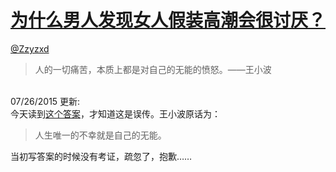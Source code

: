 
#  [为什么男人发现女人假装高潮会很讨厌？](https://zhihu.com/questions/20681961)



[@Zzyzxd](https://zhihu.com/people/6c17f7d7348b95c81d386036dc7dc498)

<blockquote>人的一切痛苦，本质上都是对自己的无能的愤怒。——王小波<br></blockquote><br>07/26/2015 更新:<br>今天读到<a href="http://www.zhihu.com/question/27195235/answer/35686767" class="internal">这个答案</a>，才知道这是误传。王小波原话为：<br><blockquote>人生唯一的不幸就是自己的无能。</blockquote>当初写答案的时候没有考证，疏忽了，抱歉……